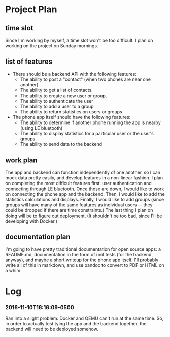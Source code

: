 # Project Plan

## time slot
Since I'm working by myself, a time slot won't be too difficult.
I plan on working on the project on Sunday mornings.

## list of features
  - There should be a backend API with the following features:
    - The ability to post a "contact" (when two phones are near
      one another)
    - The ability to get a list of contacts.
    - The ability to create a new user or group.
    - The ability to authenticate the user
    - The ability to add a user to a group
    - The ability to return statistics on users or groups
  - The phone app itself should have the following features:
    - The ability to determine if another phone running the app
      is nearby (using LE bluetooth)
    - The ability to display statistics for a particular
      user or the user's groups
    - The ability to send data to the backend

## work plan
The app and backend can function independently of one another,
so I can mock data pretty easily, and develop features in a
non-linear fashion.  I plan on completing the most difficult
features first: user authentication and connecting through
LE bluetooth.  Once those are down, I would like to work on
connecting the phone app and the backend.  Then, I would like
to add the statistics calculations and displays.  Finally,
I would like to add groups (since groups will have many of
the same features as individual users -- they could be dropped
if there are time constraints.)  The last thing I plan on
doing will be to figure out deployment. (It shouldn't be too
bad, since I'll be developing with Docker.)

## documentation plan
I'm going to have pretty traditional documentation for open
source apps: a README.md, documentation in the form of unit
tests (for the backend, anyway), and maybe a short writeup
for the phone app itself.  I'll probably write all of this in
markdown, and use pandoc to convert to PDF or HTML on a whim.

# Log

### 2016-11-10T16:16:09-0500
  Ran into a slight problem: Docker and QEMU can't run at the
  same time.  So, in order to actually test tying the app and
  the backend together, the backend will need to be deployed
  somehow.
